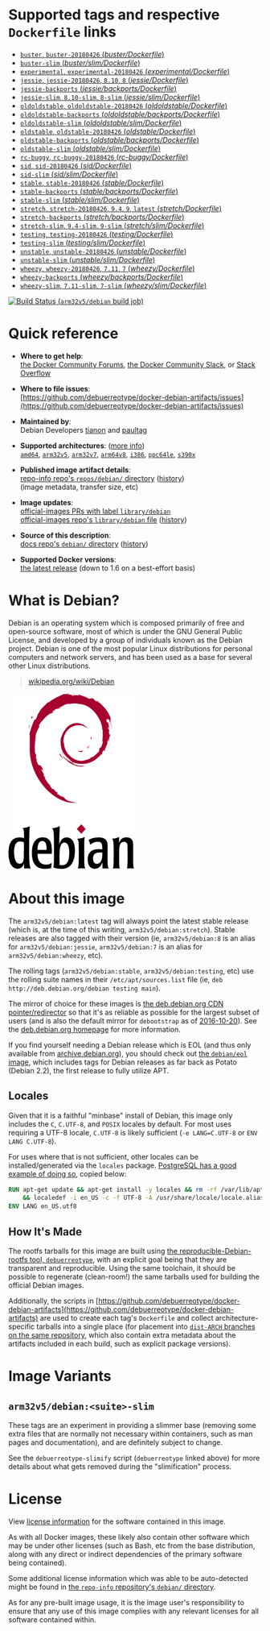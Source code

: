 <!--

********************************************************************************

WARNING:

    DO NOT EDIT "debian/README.md"

    IT IS AUTO-GENERATED

    (from the other files in "debian/" combined with a set of templates)

********************************************************************************

-->

# Supported tags and respective `Dockerfile` links

-	[`buster`, `buster-20180426` (*buster/Dockerfile*)](https://github.com/debuerreotype/docker-debian-artifacts/blob/19dfff4171f10b80c5bac4fa2f7a57d87000f3f0/buster/Dockerfile)
-	[`buster-slim` (*buster/slim/Dockerfile*)](https://github.com/debuerreotype/docker-debian-artifacts/blob/19dfff4171f10b80c5bac4fa2f7a57d87000f3f0/buster/slim/Dockerfile)
-	[`experimental`, `experimental-20180426` (*experimental/Dockerfile*)](https://github.com/debuerreotype/docker-debian-artifacts/blob/19dfff4171f10b80c5bac4fa2f7a57d87000f3f0/experimental/Dockerfile)
-	[`jessie`, `jessie-20180426`, `8.10`, `8` (*jessie/Dockerfile*)](https://github.com/debuerreotype/docker-debian-artifacts/blob/19dfff4171f10b80c5bac4fa2f7a57d87000f3f0/jessie/Dockerfile)
-	[`jessie-backports` (*jessie/backports/Dockerfile*)](https://github.com/debuerreotype/docker-debian-artifacts/blob/19dfff4171f10b80c5bac4fa2f7a57d87000f3f0/jessie/backports/Dockerfile)
-	[`jessie-slim`, `8.10-slim`, `8-slim` (*jessie/slim/Dockerfile*)](https://github.com/debuerreotype/docker-debian-artifacts/blob/19dfff4171f10b80c5bac4fa2f7a57d87000f3f0/jessie/slim/Dockerfile)
-	[`oldoldstable`, `oldoldstable-20180426` (*oldoldstable/Dockerfile*)](https://github.com/debuerreotype/docker-debian-artifacts/blob/19dfff4171f10b80c5bac4fa2f7a57d87000f3f0/oldoldstable/Dockerfile)
-	[`oldoldstable-backports` (*oldoldstable/backports/Dockerfile*)](https://github.com/debuerreotype/docker-debian-artifacts/blob/19dfff4171f10b80c5bac4fa2f7a57d87000f3f0/oldoldstable/backports/Dockerfile)
-	[`oldoldstable-slim` (*oldoldstable/slim/Dockerfile*)](https://github.com/debuerreotype/docker-debian-artifacts/blob/19dfff4171f10b80c5bac4fa2f7a57d87000f3f0/oldoldstable/slim/Dockerfile)
-	[`oldstable`, `oldstable-20180426` (*oldstable/Dockerfile*)](https://github.com/debuerreotype/docker-debian-artifacts/blob/19dfff4171f10b80c5bac4fa2f7a57d87000f3f0/oldstable/Dockerfile)
-	[`oldstable-backports` (*oldstable/backports/Dockerfile*)](https://github.com/debuerreotype/docker-debian-artifacts/blob/19dfff4171f10b80c5bac4fa2f7a57d87000f3f0/oldstable/backports/Dockerfile)
-	[`oldstable-slim` (*oldstable/slim/Dockerfile*)](https://github.com/debuerreotype/docker-debian-artifacts/blob/19dfff4171f10b80c5bac4fa2f7a57d87000f3f0/oldstable/slim/Dockerfile)
-	[`rc-buggy`, `rc-buggy-20180426` (*rc-buggy/Dockerfile*)](https://github.com/debuerreotype/docker-debian-artifacts/blob/19dfff4171f10b80c5bac4fa2f7a57d87000f3f0/rc-buggy/Dockerfile)
-	[`sid`, `sid-20180426` (*sid/Dockerfile*)](https://github.com/debuerreotype/docker-debian-artifacts/blob/19dfff4171f10b80c5bac4fa2f7a57d87000f3f0/sid/Dockerfile)
-	[`sid-slim` (*sid/slim/Dockerfile*)](https://github.com/debuerreotype/docker-debian-artifacts/blob/19dfff4171f10b80c5bac4fa2f7a57d87000f3f0/sid/slim/Dockerfile)
-	[`stable`, `stable-20180426` (*stable/Dockerfile*)](https://github.com/debuerreotype/docker-debian-artifacts/blob/19dfff4171f10b80c5bac4fa2f7a57d87000f3f0/stable/Dockerfile)
-	[`stable-backports` (*stable/backports/Dockerfile*)](https://github.com/debuerreotype/docker-debian-artifacts/blob/19dfff4171f10b80c5bac4fa2f7a57d87000f3f0/stable/backports/Dockerfile)
-	[`stable-slim` (*stable/slim/Dockerfile*)](https://github.com/debuerreotype/docker-debian-artifacts/blob/19dfff4171f10b80c5bac4fa2f7a57d87000f3f0/stable/slim/Dockerfile)
-	[`stretch`, `stretch-20180426`, `9.4`, `9`, `latest` (*stretch/Dockerfile*)](https://github.com/debuerreotype/docker-debian-artifacts/blob/19dfff4171f10b80c5bac4fa2f7a57d87000f3f0/stretch/Dockerfile)
-	[`stretch-backports` (*stretch/backports/Dockerfile*)](https://github.com/debuerreotype/docker-debian-artifacts/blob/19dfff4171f10b80c5bac4fa2f7a57d87000f3f0/stretch/backports/Dockerfile)
-	[`stretch-slim`, `9.4-slim`, `9-slim` (*stretch/slim/Dockerfile*)](https://github.com/debuerreotype/docker-debian-artifacts/blob/19dfff4171f10b80c5bac4fa2f7a57d87000f3f0/stretch/slim/Dockerfile)
-	[`testing`, `testing-20180426` (*testing/Dockerfile*)](https://github.com/debuerreotype/docker-debian-artifacts/blob/19dfff4171f10b80c5bac4fa2f7a57d87000f3f0/testing/Dockerfile)
-	[`testing-slim` (*testing/slim/Dockerfile*)](https://github.com/debuerreotype/docker-debian-artifacts/blob/19dfff4171f10b80c5bac4fa2f7a57d87000f3f0/testing/slim/Dockerfile)
-	[`unstable`, `unstable-20180426` (*unstable/Dockerfile*)](https://github.com/debuerreotype/docker-debian-artifacts/blob/19dfff4171f10b80c5bac4fa2f7a57d87000f3f0/unstable/Dockerfile)
-	[`unstable-slim` (*unstable/slim/Dockerfile*)](https://github.com/debuerreotype/docker-debian-artifacts/blob/19dfff4171f10b80c5bac4fa2f7a57d87000f3f0/unstable/slim/Dockerfile)
-	[`wheezy`, `wheezy-20180426`, `7.11`, `7` (*wheezy/Dockerfile*)](https://github.com/debuerreotype/docker-debian-artifacts/blob/19dfff4171f10b80c5bac4fa2f7a57d87000f3f0/wheezy/Dockerfile)
-	[`wheezy-backports` (*wheezy/backports/Dockerfile*)](https://github.com/debuerreotype/docker-debian-artifacts/blob/19dfff4171f10b80c5bac4fa2f7a57d87000f3f0/wheezy/backports/Dockerfile)
-	[`wheezy-slim`, `7.11-slim`, `7-slim` (*wheezy/slim/Dockerfile*)](https://github.com/debuerreotype/docker-debian-artifacts/blob/19dfff4171f10b80c5bac4fa2f7a57d87000f3f0/wheezy/slim/Dockerfile)

[![Build Status](https://doi-janky.infosiftr.net/job/multiarch/job/arm32v5/job/debian/badge/icon) (`arm32v5/debian` build job)](https://doi-janky.infosiftr.net/job/multiarch/job/arm32v5/job/debian/)

# Quick reference

-	**Where to get help**:  
	[the Docker Community Forums](https://forums.docker.com/), [the Docker Community Slack](https://blog.docker.com/2016/11/introducing-docker-community-directory-docker-community-slack/), or [Stack Overflow](https://stackoverflow.com/search?tab=newest&q=docker)

-	**Where to file issues**:  
	[https://github.com/debuerreotype/docker-debian-artifacts/issues](https://github.com/debuerreotype/docker-debian-artifacts/issues)

-	**Maintained by**:  
	Debian Developers [tianon](https://qa.debian.org/developer.php?login=tianon) and [paultag](https://qa.debian.org/developer.php?login=paultag)

-	**Supported architectures**: ([more info](https://github.com/docker-library/official-images#architectures-other-than-amd64))  
	[`amd64`](https://hub.docker.com/r/amd64/debian/), [`arm32v5`](https://hub.docker.com/r/arm32v5/debian/), [`arm32v7`](https://hub.docker.com/r/arm32v7/debian/), [`arm64v8`](https://hub.docker.com/r/arm64v8/debian/), [`i386`](https://hub.docker.com/r/i386/debian/), [`ppc64le`](https://hub.docker.com/r/ppc64le/debian/), [`s390x`](https://hub.docker.com/r/s390x/debian/)

-	**Published image artifact details**:  
	[repo-info repo's `repos/debian/` directory](https://github.com/docker-library/repo-info/blob/master/repos/debian) ([history](https://github.com/docker-library/repo-info/commits/master/repos/debian))  
	(image metadata, transfer size, etc)

-	**Image updates**:  
	[official-images PRs with label `library/debian`](https://github.com/docker-library/official-images/pulls?q=label%3Alibrary%2Fdebian)  
	[official-images repo's `library/debian` file](https://github.com/docker-library/official-images/blob/master/library/debian) ([history](https://github.com/docker-library/official-images/commits/master/library/debian))

-	**Source of this description**:  
	[docs repo's `debian/` directory](https://github.com/docker-library/docs/tree/master/debian) ([history](https://github.com/docker-library/docs/commits/master/debian))

-	**Supported Docker versions**:  
	[the latest release](https://github.com/docker/docker-ce/releases/latest) (down to 1.6 on a best-effort basis)

# What is Debian?

Debian is an operating system which is composed primarily of free and open-source software, most of which is under the GNU General Public License, and developed by a group of individuals known as the Debian project. Debian is one of the most popular Linux distributions for personal computers and network servers, and has been used as a base for several other Linux distributions.

> [wikipedia.org/wiki/Debian](https://en.wikipedia.org/wiki/Debian)

![logo](https://raw.githubusercontent.com/docker-library/docs/b449be7df57e9ed9086bb5821bfb5d6cdc5d67a4/debian/logo.png)

# About this image

The `arm32v5/debian:latest` tag will always point the latest stable release (which is, at the time of this writing, `arm32v5/debian:stretch`). Stable releases are also tagged with their version (ie, `arm32v5/debian:8` is an alias for `arm32v5/debian:jessie`, `arm32v5/debian:7` is an alias for `arm32v5/debian:wheezy`, etc).

The rolling tags (`arm32v5/debian:stable`, `arm32v5/debian:testing`, etc) use the rolling suite names in their `/etc/apt/sources.list` file (ie, `deb http://deb.debian.org/debian testing main`).

The mirror of choice for these images is [the deb.debian.org CDN pointer/redirector](https://deb.debian.org) so that it's as reliable as possible for the largest subset of users (and is also the default mirror for `debootstrap` as of [2016-10-20](https://anonscm.debian.org/cgit/d-i/debootstrap.git/commit/?id=9e8bc60ad1ccf3a25ce7890526b70059f3e770de)). See the [deb.debian.org homepage](https://deb.debian.org) for more information.

If you find yourself needing a Debian release which is EOL (and thus only available from [archive.debian.org](http://archive.debian.org)), you should check out [the `debian/eol` image](https://hub.docker.com/r/debian/eol/), which includes tags for Debian releases as far back as Potato (Debian 2.2), the first release to fully utilize APT.

## Locales

Given that it is a faithful "minbase" install of Debian, this image only includes the `C`, `C.UTF-8`, and `POSIX` locales by default. For most uses requiring a UTF-8 locale, `C.UTF-8` is likely sufficient (`-e LANG=C.UTF-8` or `ENV LANG C.UTF-8`).

For uses where that is not sufficient, other locales can be installed/generated via the `locales` package. [PostgreSQL has a good example of doing so](https://github.com/docker-library/postgres/blob/69bc540ecfffecce72d49fa7e4a46680350037f9/9.6/Dockerfile#L21-L24), copied below:

```dockerfile
RUN apt-get update && apt-get install -y locales && rm -rf /var/lib/apt/lists/* \
	&& localedef -i en_US -c -f UTF-8 -A /usr/share/locale/locale.alias en_US.UTF-8
ENV LANG en_US.utf8
```

## How It's Made

The rootfs tarballs for this image are built using [the reproducible-Debian-rootfs tool, `debuerreotype`](https://github.com/debuerreotype/debuerreotype), with an explicit goal being that they are transparent and reproducible. Using the same toolchain, it should be possible to regenerate (clean-room!) the same tarballs used for building the official Debian images.

Additionally, the scripts in [https://github.com/debuerreotype/docker-debian-artifacts](https://github.com/debuerreotype/docker-debian-artifacts) are used to create each tag's `Dockerfile` and collect architecture-specific tarballs into a single place (for placement into [`dist-ARCH` branches on the same repository](https://github.com/debuerreotype/docker-debian-artifacts/branches), which also contain extra metadata about the artifacts included in each build, such as explicit package versions).

# Image Variants

## `arm32v5/debian:<suite>-slim`

These tags are an experiment in providing a slimmer base (removing some extra files that are normally not necessary within containers, such as man pages and documentation), and are definitely subject to change.

See the `debuerreotype-slimify` script (`debuerreotype` linked above) for more details about what gets removed during the "slimification" process.

# License

View [license information](https://www.debian.org/social_contract#guidelines) for the software contained in this image.

As with all Docker images, these likely also contain other software which may be under other licenses (such as Bash, etc from the base distribution, along with any direct or indirect dependencies of the primary software being contained).

Some additional license information which was able to be auto-detected might be found in [the `repo-info` repository's `debian/` directory](https://github.com/docker-library/repo-info/tree/master/repos/debian).

As for any pre-built image usage, it is the image user's responsibility to ensure that any use of this image complies with any relevant licenses for all software contained within.
